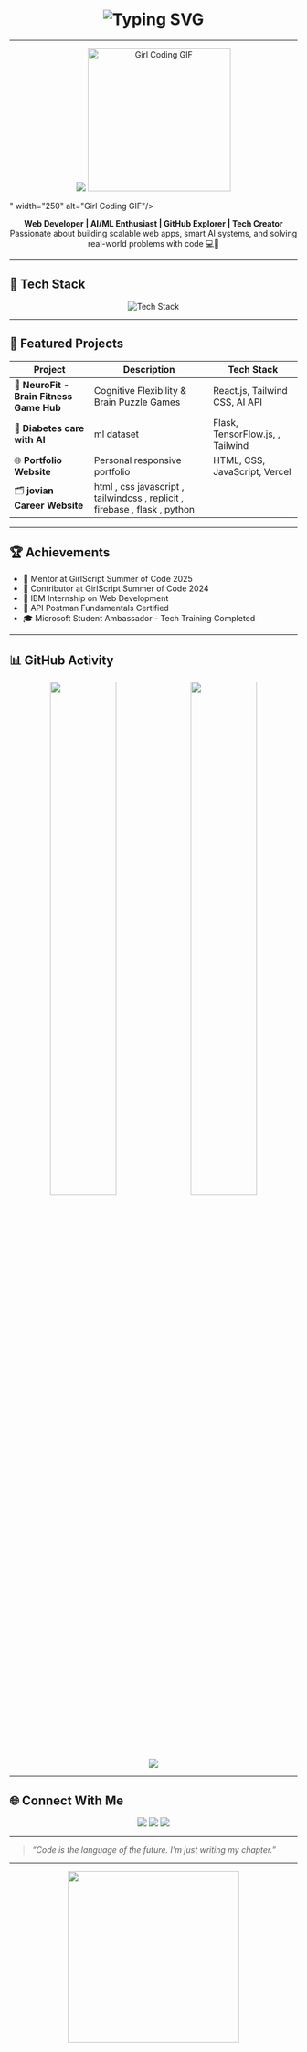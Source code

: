 <!-- Hero Banner -->
<h1 align="center">
  <img src="https://readme-typing-svg.herokuapp.com?font=Fira+Code&size=28&pause=1000&color=00FFFF&center=true&vCenter=true&width=800&lines=Hi+%F0%9F%91%8B+I'm+Anshika+Singh;Web+Developer+%7C+AI%2FML+Engineer;Open+Source+Contributor+%7C+Tech+Enthusiast" alt="Typing SVG">
</h1>

---

<p align="center">
  <img src="<p align="center">
  <img src="https://media.giphy.com/media/LMt9638dO8dftAjtco/giphy.gif" width="250" alt="Girl Coding GIF"/>
</p>
" width="250" alt="Girl Coding GIF"/>
</p>




<p align="center">
  <b>Web Developer | AI/ML Enthusiast | GitHub Explorer | Tech Creator</b>  
  <br>
  Passionate about building scalable web apps, smart AI systems, and solving real-world problems with code 💻🤖
</p>

---

<!-- Tech Stack -->
## 🚀 Tech Stack
<p align="center">
  <img src="https://skillicons.dev/icons?i=html,css,js,react,bootstrap,tailwind,nodejs,express,python,flask,git,github,mongodb,figma,vercel&perline=9" alt="Tech Stack" />
</p>

---

<!-- Projects -->
## 💼 Featured Projects

| Project | Description | Tech Stack |
|--------|-------------|------------|
| 🎯 **NeuroFit - Brain Fitness Game Hub** | Cognitive Flexibility & Brain Puzzle Games | React.js, Tailwind CSS, AI API |
| 🧠 **Diabetes care with AI** | ml dataset  | Flask, TensorFlow.js, , Tailwind |
| 🌐 **Portfolio Website** | Personal responsive portfolio | HTML, CSS, JavaScript, Vercel |
| 🗂️ **jovian Career Website** | html , css  javascript , tailwindcss , replicit , firebase , flask , python |

---

<!-- Achievements -->
## 🏆 Achievements
- 🧠 Mentor at GirlScript Summer of Code 2025
- 🌟 Contributor at GirlScript Summer of Code 2024
- 🥇 IBM Internship on Web Development
- 🏅 API Postman Fundamentals Certified
- 🎓 Microsoft Student Ambassador - Tech Training Completed

---

<!-- GitHub Stats -->
## 📊 GitHub Activity

<p align="center">
  <img src="https://github-readme-stats.vercel.app/api?username=Anshika09Singh&show_icons=true&theme=tokyonight&hide=stars" width="48%" />
  <img src="https://github-readme-streak-stats.herokuapp.com/?user=Anshika09Singh&theme=tokyonight" width="48%" />
</p>

<p align="center">
  <img src="https://github-profile-summary-cards.vercel.app/api/cards/profile-details?username=Anshika09Singh&theme=tokyonight" />
</p>

---

<!-- Let's Connect -->
## 🌐 Connect With Me

<p align="center">
  <a href="https://www.linkedin.com/in/anshika-singh09/" target="_blank"><img src="https://img.shields.io/badge/LinkedIn-0077B5?style=for-the-badge&logo=linkedin" /></a>
  <a href="https://github.com/Anshika09Singh"><img src="https://img.shields.io/badge/GitHub-171515?style=for-the-badge&logo=github&logoColor=white" /></a>
  <a href="https://anshikasingh-portfolio.vercel.app/" target="_blank"><img src="https://img.shields.io/badge/Portfolio-000?style=for-the-badge&logo=vercel&logoColor=white" /></a>
  
</p>

---

<!-- Quote -->
> _“Code is the language of the future. I’m just writing my chapter.”_

---

<!-- Footer GIF -->
<p align="center">
  <img src="https://media.giphy.com/media/26tn33aiTi1jkl6H6/giphy.gif" width="300" />
</p>
